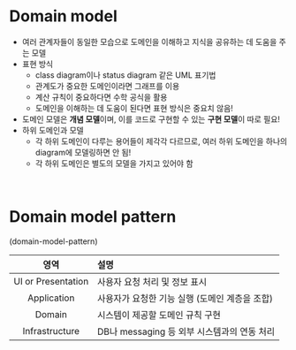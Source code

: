 # Domain model

- 여러 관계자들이 동일한 모습으로 도메인을 이해하고 지식을 공유하는 데 도움을 주는 모델
- 표현 방식
  - class diagram이나 status diagram 같은 UML 표기법
  - 관계도가 중요한 도메인이라면 그래프를 이용
  - 계산 규칙이 중요하다면 수학 공식을 활용
  - 도메인을 이해하는 데 도움이 된다면 표현 방식은 중요치 않음!
- 도메인 모델은 **개념 모델**이며, 이를 코드로 구현할 수 있는 **구현 모델**이 따로 필요!
- 하위 도메인과 모델
  - 각 하위 도메인이 다루는 용어들이 제각각 다르므로, 여러 하위 도메인을 하나의 diagram에 모델링하면 안 됨!
  - 각 하위 도메인은 별도의 모델을 가지고 있어야 함

<br>

# Domain model pattern

(domain-model-pattern)

|        영역        | 설명                                           |
| :----------------: | :--------------------------------------------- |
| UI or Presentation | 사용자 요청 처리 및 정보 표시                  |
|    Application     | 사용자가 요청한 기능 실행 (도메인 계층을 조합) |
|       Domain       | 시스템이 제공할 도메인 규칙 구현               |
|   Infrastructure   | DB나 messaging 등 외부 시스템과의 연동 처리    |
